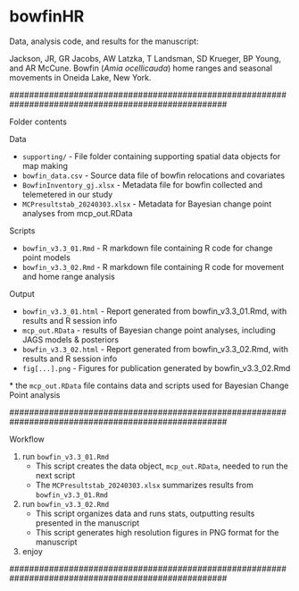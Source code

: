 # bowfinHR
Data, analysis code, and results for the manuscript: 

Jackson, JR, GR Jacobs, AW Latzka, T Landsman, SD Krueger, BP Young, and AR McCune. Bowfin (_Amia ocellicauda_) home ranges and seasonal movements in Oneida Lake, New York. 

####################################################################################################

Folder contents

Data

* `supporting/` - File folder containing supporting spatial data objects for map making
* `bowfin_data.csv` - Source data file of bowfin relocations and covariates
* `BowfinInventory_gj.xlsx` - Metadata file for bowfin collected and telemetered in our study
* `MCPresultstab_20240303.xlsx` - Metadata for Bayesian change point analyses from mcp_out.RData

Scripts

* `bowfin_v3.3_01.Rmd` - R markdown file containing R code for change point models
* `bowfin_v3.3_02.Rmd` - R markdown file containing R code for movement and home range analysis

Output

* `bowfin_v3.3_01.html` - Report generated from bowfin_v3.3_01.Rmd, with results and R session info 
* `mcp_out.RData` - results of Bayesian change point analyses, including JAGS models & posteriors
* `bowfin_v3.3_02.html` - Report generated from bowfin_v3.3_02.Rmd, with results and R session info 
* `fig[...].png` - Figures for publication generated by bowfin_v3.3_02.Rmd

\* the `mcp_out.RData` file contains data and scripts used for Bayesian Change Point analysis

####################################################################################################

Workflow

1) run `bowfin_v3.3_01.Rmd`
	- This script creates the data object, `mcp_out.RData`, needed to run the next script
	- The `MCPresultstab_20240303.xlsx` summarizes results from `bowfin_v3.3_01.Rmd`
2) run `bowfin_v3.3_02.Rmd`
   	- This script organizes data and runs stats, outputting results presented in the manuscript
	- This script generates high resolution figures in PNG format for the manuscript
4) enjoy

####################################################################################################
